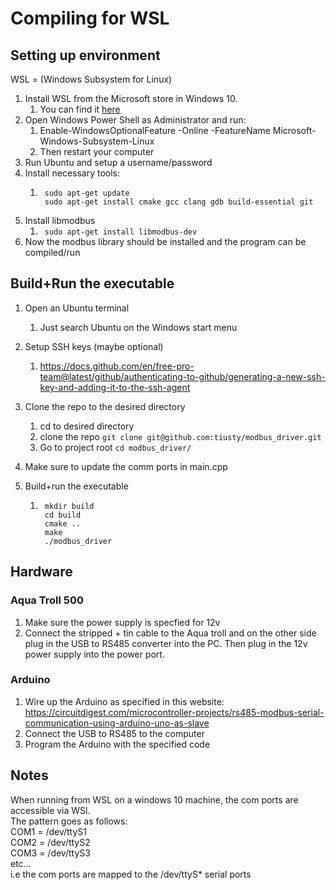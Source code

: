 # Compiling for WSL 

## Setting up environment
WSL = (Windows Subsystem for Linux)

1. Install WSL from the Microsoft store in Windows 10.
    1. You can find it [here](https://www.microsoft.com/en-us/p/ubuntu/9nblggh4msv6?activetab=pivot:overviewtab)
2. Open Windows Power Shell as Administrator and run:
    1. Enable-WindowsOptionalFeature -Online -FeatureName Microsoft-Windows-Subsystem-Linux
    2. Then restart your computer
3. Run Ubuntu and setup a username/password
4. Install necessary tools:
    1. ```
        sudo apt-get update
        sudo apt-get install cmake gcc clang gdb build-essential git
       ```
5. Install libmodbus
    1. ``` sudo apt-get install libmodbus-dev```  
6. Now the modbus library should be installed and the program can be compiled/run

## Build+Run the executable
1. Open an Ubuntu terminal
    1. Just search Ubuntu on the Windows start menu
1. Setup SSH keys (maybe optional)
    1. https://docs.github.com/en/free-pro-team@latest/github/authenticating-to-github/generating-a-new-ssh-key-and-adding-it-to-the-ssh-agent
1. Clone the repo to the desired directory
    1. cd to desired directory
    2. clone the repo
        ``` git clone git@github.com:tiusty/modbus_driver.git ```
    3. Go to project root
        ```cd modbus_driver/```
2. Make sure to update the comm ports in main.cpp
        
3. Build+run the executable
    1. ``` 
        mkdir build
        cd build
        cmake ..
        make
        ./modbus_driver
        ```
        
## Hardware

### Aqua Troll 500
1. Make sure the power supply is specfied for 12v
2. Connect the stripped + tin cable to the Aqua troll and on the other side plug in the USB to RS485 converter into the PC. Then plug in the 12v power supply into the power port. 

### Arduino
1. Wire up the Arduino as specified in this website: https://circuitdigest.com/microcontroller-projects/rs485-modbus-serial-communication-using-arduino-uno-as-slave
2. Connect the USB to RS485 to the computer
3. Program the Arduino with the specified code

## Notes
When running from WSL on a windows 10 machine, the com ports are accessible via WSl.   
The pattern goes as follows:  
COM1 = /dev/ttyS1  
COM2 = /dev/ttyS2  
COM3 = /dev/ttyS3  
etc...  
i.e the com ports are mapped to the /dev/ttyS* serial ports  
